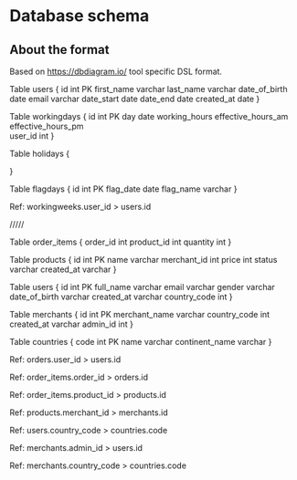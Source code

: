 # Database schema

## About the format
Based on https://dbdiagram.io/ tool specific DSL format.

Table users {
  id int PK
  first_name varchar
  last_name varchar
  date_of_birth date
  email varchar
  date_start date
  date_end date
  created_at date
}

Table workingdays {
  id int PK
  day date
  working_hours
  effective_hours_am
  effective_hours_pm  
  user_id int
}

Table holidays {

}

Table flagdays {
  id int PK
  flag_date date
  flag_name varchar
}

Ref: workingweeks.user_id > users.id

/////

Table order_items {
  order_id int
  product_id int
  quantity int
}

Table products {
  id int PK
  name varchar
  merchant_id int
  price int
  status varchar
  created_at varchar
}

Table users {
  id int PK
  full_name varchar
  email varchar
  gender varchar
  date_of_birth varchar
  created_at varchar
  country_code int
}

Table merchants {
  id int PK
  merchant_name varchar
  country_code int
  created_at varchar
  admin_id int
}

Table countries {
  code int PK
  name varchar
  continent_name varchar
}

Ref: orders.user_id > users.id

Ref: order_items.order_id > orders.id

Ref: order_items.product_id > products.id

Ref: products.merchant_id > merchants.id

Ref: users.country_code > countries.code

Ref: merchants.admin_id > users.id

Ref: merchants.country_code > countries.code
